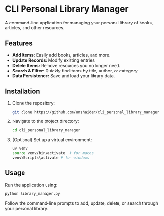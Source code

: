 # CLI Personal Library Manager

A command-line application for managing your personal library of books, articles, and other resources.

## Features

- **Add Items:** Easily add books, articles, and more.
- **Update Records:** Modify existing entries.
- **Delete Items:** Remove resources you no longer need.
- **Search & Filter:** Quickly find items by title, author, or category.
- **Data Persistence:** Save and load your library data.

## Installation

1. Clone the repository:
    ```bash
    git clone https://github.com/unshaider/cli_personal_library_manager.git
    ```
2. Navigate to the project directory:
    ```bash
    cd cli_personal_library_manager
    ```
3. (Optional) Set up a virtual environment:
    ```bash
    uv venv
    source venv/bin/activate  # for macos
    venv\Scripts\activate # for windows
    ```

## Usage

Run the application using:
```bash
python library_manager.py
```
Follow the command-line prompts to add, update, delete, or search through your personal library.
